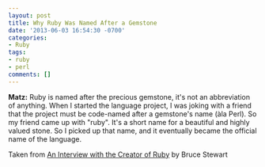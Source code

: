 ```yaml
---
layout: post
title: Why Ruby Was Named After a Gemstone
date: '2013-06-03 16:54:30 -0700'
categories:
- Ruby
tags:
- ruby
- perl
comments: []
---
```


**Matz:** Ruby is named after the precious gemstone, it's not an
abbreviation of anything. When I started the language project, I was joking with
a friend that the project must be code-named after a gemstone's name
(&agrave;la Perl). So my friend came up with "ruby". It's a short name for a
beautiful and highly valued stone. So I picked up that name, and it eventually
became the official name of the language.

Taken from [An Interview with the Creator of Ruby][1] by Bruce Stewart

[1]: http://www.linuxdevcenter.com/pub/a/linux/2001/11/29/ruby.html
